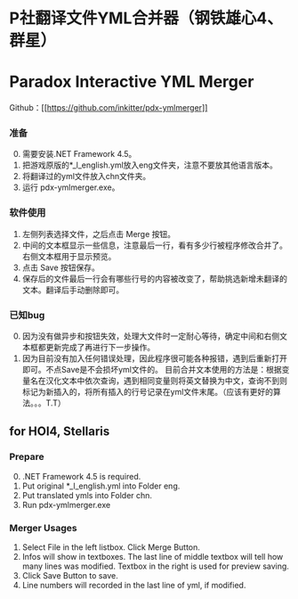 # P社翻译文件YML合并器（钢铁雄心4、群星）
# Paradox Interactive YML Merger

Github：[[https://github.com/inkitter/pdx-ymlmerger]]

### 准备

0. 需要安装.NET Framework 4.5。
1. 把游戏原版的*_l_english.yml放入eng文件夹，注意不要放其他语言版本。
2. 将翻译过的yml文件放入chn文件夹。
3. 运行 pdx-ymlmerger.exe。

### 软件使用

1. 左侧列表选择文件，之后点击 Merge 按钮。
2. 中间的文本框显示一些信息，注意最后一行，看有多少行被程序修改合并了。右侧文本框用于显示预览。
3. 点击 Save 按钮保存。
4. 保存后的文件最后一行会有哪些行号的内容被改变了，帮助挑选新增未翻译的文本。翻译后手动删除即可。

### 已知bug
0. 因为没有做异步和按钮失效，处理大文件时一定耐心等待，确定中间和右侧文本框都更新完成了再进行下一步操作。
1. 因为目前没有加入任何错误处理，因此程序很可能各种报错，遇到后重新打开即可。不点Save是不会损坏yml文件的。
目前合并文本使用的方法是：根据变量名在汉化文本中依次查询，遇到相同变量则将英文替换为中文，查询不到则标记为新插入的，将所有插入的行号记录在yml文件末尾。（应该有更好的算法。。。T.T）


## for HOI4, Stellaris

### Prepare

0. .NET Framework 4.5 is required.
1. Put original *_l_english.yml into Folder eng.
2. Put translated ymls into Folder chn.
3. Run pdx-ymlmerger.exe

### Merger Usages

1. Select File in the left listbox. Click Merge Button.
2. Infos will show in textboxes. The last line of middle textbox will tell how many lines was modified. Textbox in the right is used for preview saving.  
3. Click Save Button to save.
4. Line numbers will recorded in the last line of yml, if modified.

